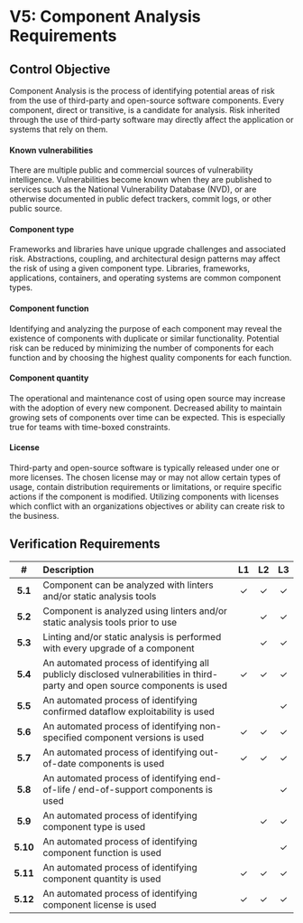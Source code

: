 # V5: Component Analysis Requirements

## Control Objective

Component Analysis is the process of identifying potential areas of risk from the use of third-party and open-source
software components. Every component, direct or transitive, is a candidate for analysis. Risk inherited through the use
of third-party software may directly affect the application or systems that rely on them.

#### Known vulnerabilities 
There are multiple public and commercial sources of vulnerability intelligence. Vulnerabilities become known when they
are published to services such as the National Vulnerability Database (NVD), or are otherwise documented in public 
defect trackers, commit logs, or other public source.

#### Component type
Frameworks and libraries have unique upgrade challenges and associated risk. Abstractions, coupling, and architectural 
design patterns may affect the risk of using a given component type. Libraries, frameworks, applications, containers, 
and operating systems are common component types.

#### Component function
Identifying and analyzing the purpose of each component may reveal the existence of components with duplicate or
similar functionality. Potential risk can be reduced by minimizing the number of components for each function and by
choosing the highest quality components for each function.

#### Component quantity
The operational and maintenance cost of using open source may increase with the adoption of every new component. 
Decreased ability to maintain growing sets of components over time can be expected. This is especially true for teams
with time-boxed constraints.

#### License
Third-party and open-source software is typically released under one or more licenses. The chosen license may or may
not allow certain types of usage, contain distribution requirements or limitations, or require specific actions if the
component is modified. Utilizing components with licenses which conflict with an organizations objectives or ability 
can create risk to the business.

## Verification Requirements

| # | Description | L1 | L2 | L3 |
| :---: | :--- | :---: | :---: | :---: |
| **5.1** | Component can be analyzed with linters and/or static analysis tools | ✓ | ✓ | ✓ |
| **5.2** | Component is analyzed using linters and/or static analysis tools prior to use | | ✓ | ✓ |
| **5.3** | Linting and/or static analysis is performed with every upgrade of a component | | ✓ | ✓ |
| **5.4** | An automated process of identifying all publicly disclosed vulnerabilities in third-party and open source components is used | ✓ | ✓ | ✓ |
| **5.5** | An automated process of identifying confirmed dataflow exploitability is used | | | ✓ |
| **5.6** | An automated process of identifying non-specified component versions is used | ✓ | ✓ | ✓ |
| **5.7** | An automated process of identifying out-of-date components is used | ✓ | ✓ | ✓ |
| **5.8** | An automated process of identifying end-of-life / end-of-support components is used | | | ✓ |
| **5.9** | An automated process of identifying component type is used | | ✓ | ✓ |
| **5.10** | An automated process of identifying component function is used | | | ✓ |
| **5.11** | An automated process of identifying component quantity is used | ✓ | ✓ | ✓ |
| **5.12** | An automated process of identifying component license is used | ✓ | ✓ | ✓ |
